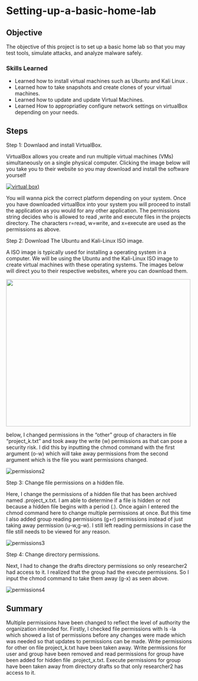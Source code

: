 # Setting-up-a-basic-home-lab

## Objective
The objective of this project is to set up a basic home lab so that you may test tools, simulate attacks, and analyze malware safely.


### Skills Learned

- Learned how to install virtual machines such as Ubuntu and Kali Linux .
- Learned how to take snapshots and create clones of your virtual machines.
- Learned how to update and update Virtual Machines.
- Learned How to appropriatley configure network settings on virtualBox depending on your needs.

## Steps

Step 1:
Downlaod and install VirtualBox.

VirtualBox allows you create and run multiple virtual machines (VMs) simultaneously on a single physical computer. Clicking the image below will you take you to their website so you may download and install the software yourself 

<a href="https://www.virtualbox.org/wiki/Downloads">![virtual box](https://github.com/user-attachments/assets/b3395578-653e-4109-b868-6272013de321))</a>


You will wanna pick the correct platform depending on your system. Once you have downloaded virtualBox into your system you will proceed to install the application as you would for any other application. 
The permissions string decides who is allowed to read ,write and execute files in the projects directory. The characters r=read, w=write, and x=execute are used as the permissions as above.

Step 2:
Download The Ubuntu and Kali-Linux ISO image.

A ISO image is typically used for installing a operating system in a computer. We will be using the Ubuntu and the Kali-Linux ISO image to create virtual machines with these operating systems. The images below will direct you to their respective websites, where you can download them.

<a href="https://ubuntu.com/download/desktop#how-to-install"><img src="https://github.com/user-attachments/assets/93922b10-cbbf-4581-91f5-4f6f359706dc" width="500" height="400"></a>


below, I changed permissions in the “other” group of characters in file “project_k.txt” and took away the write (w) permissions as that can pose a security risk. I did this by inputting the chmod command with the first argument (o-w) which will take away permissions from the second argument which is the file you want permissions changed.

![permissions2](https://github.com/VegaL101/File-permissions-lab./assets/166334918/64441a6d-b114-499f-a53d-e3c7a2745114)

Step 3:
Change file permissions on a hidden file.

Here, I change the permissions of a hidden file that has been archived named .project_x.txt. I am able to determine if a file is hidden or not because a hidden file begins with a period (.). Once again I entered the chmod command here to change multiple permissions at once. But this time I also added group reading permissions (g+r) permissions instead of just taking away permission (u-w,g-w). I still left reading permissions in case the file still needs to be viewed for any reason.

![permissions3](https://github.com/VegaL101/File-permissions-lab./assets/166334918/1f4a4e9c-20e5-43f6-80c9-53c4e8e32158)

Step 4:
Change directory permissions.

Next, I had to change the drafts directory permissions so only researcher2 had access to it. I realized that the group had the execute permissions. So I input the chmod command to take them away (g-x) as seen above.

![permissions4](https://github.com/VegaL101/File-permissions-lab./assets/166334918/b297a9a2-3b2b-4bb4-a678-d0f1b0d6af38)

## Summary
Multiple permissions have been changed to reflect the level of authority the organization intended for. Firstly, I checked file permissions with  ls -la which showed a list of permissions before any changes were made which was needed so that updates to permissions can be made.  Write permissions for other on file project_k.txt have been taken away.  Write permissions for user and group have been removed and read permissions for group have been added for hidden file .project_x.txt. Execute permissions for group have been taken away from directory drafts so that only researcher2 has access to it.



